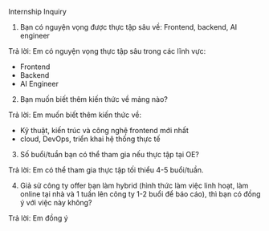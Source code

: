 Internship Inquiry

1. Bạn có nguyện vọng được thực tập sâu về: Frontend, backend, AI engineer

Trả lời:
Em có nguyện vọng thực tập sâu trong các lĩnh vực:
- Frontend 
- Backend 
- AI Engineer

2. Bạn muốn biết thêm kiến thức về mảng nào?

Trả lời:
Em muốn biết thêm kiến thức về:
- Kỹ thuật, kiến trúc và công nghệ frontend mới nhất
- cloud, DevOps, triển khai hệ thống thực tế

3. Số buổi/tuần bạn có thể tham gia nếu thực tập tại OE?

Trả lời:
Em có thể tham gia thực tập tối thiểu 4-5 buổi/tuần.

4. Giả sử công ty offer bạn làm hybrid (hình thức làm việc linh hoạt, làm online tại nhà và 1 tuần lên công ty 1-2 buổi để báo cáo), thì bạn có đồng ý với việc này không?

Trả lời:
Em đồng ý 

